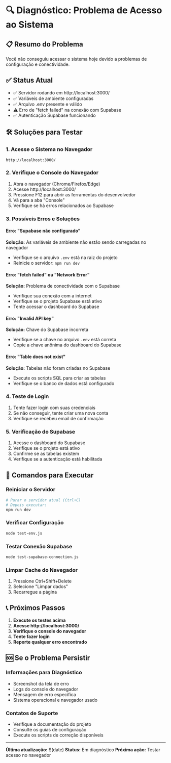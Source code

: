 # 🔍 Diagnóstico: Problema de Acesso ao Sistema

## 📋 **Resumo do Problema**
Você não conseguiu acessar o sistema hoje devido a problemas de configuração e conectividade.

## ✅ **Status Atual**
- ✅ Servidor rodando em http://localhost:3000/
- ✅ Variáveis de ambiente configuradas
- ✅ Arquivo .env presente e válido
- ⚠️ Erro de "fetch failed" na conexão com Supabase
- ✅ Autenticação Supabase funcionando

## 🛠️ **Soluções para Testar**

### 1. **Acesse o Sistema no Navegador**
```
http://localhost:3000/
```

### 2. **Verifique o Console do Navegador**
1. Abra o navegador (Chrome/Firefox/Edge)
2. Acesse http://localhost:3000/
3. Pressione F12 para abrir as ferramentas do desenvolvedor
4. Vá para a aba "Console"
5. Verifique se há erros relacionados ao Supabase

### 3. **Possíveis Erros e Soluções**

#### **Erro: "Supabase não configurado"**
**Solução:** As variáveis de ambiente não estão sendo carregadas no navegador
- Verifique se o arquivo `.env` está na raiz do projeto
- Reinicie o servidor: `npm run dev`

#### **Erro: "fetch failed" ou "Network Error"**
**Solução:** Problema de conectividade com o Supabase
- Verifique sua conexão com a internet
- Verifique se o projeto Supabase está ativo
- Tente acessar o dashboard do Supabase

#### **Erro: "Invalid API key"**
**Solução:** Chave do Supabase incorreta
- Verifique se a chave no arquivo `.env` está correta
- Copie a chave anônima do dashboard do Supabase

#### **Erro: "Table does not exist"**
**Solução:** Tabelas não foram criadas no Supabase
- Execute os scripts SQL para criar as tabelas
- Verifique se o banco de dados está configurado

### 4. **Teste de Login**
1. Tente fazer login com suas credenciais
2. Se não conseguir, tente criar uma nova conta
3. Verifique se recebeu email de confirmação

### 5. **Verificação do Supabase**
1. Acesse o dashboard do Supabase
2. Verifique se o projeto está ativo
3. Confirme se as tabelas existem
4. Verifique se a autenticação está habilitada

## 🔧 **Comandos para Executar**

### **Reiniciar o Servidor**
```bash
# Parar o servidor atual (Ctrl+C)
# Depois executar:
npm run dev
```

### **Verificar Configuração**
```bash
node test-env.js
```

### **Testar Conexão Supabase**
```bash
node test-supabase-connection.js
```

### **Limpar Cache do Navegador**
1. Pressione Ctrl+Shift+Delete
2. Selecione "Limpar dados"
3. Recarregue a página

## 📞 **Próximos Passos**

1. **Execute os testes acima**
2. **Acesse http://localhost:3000/**
3. **Verifique o console do navegador**
4. **Tente fazer login**
5. **Reporte qualquer erro encontrado**

## 🆘 **Se o Problema Persistir**

### **Informações para Diagnóstico**
- Screenshot da tela de erro
- Logs do console do navegador
- Mensagem de erro específica
- Sistema operacional e navegador usado

### **Contatos de Suporte**
- Verifique a documentação do projeto
- Consulte os guias de configuração
- Execute os scripts de correção disponíveis

---

**Última atualização:** $(date)
**Status:** Em diagnóstico
**Próxima ação:** Testar acesso no navegador

